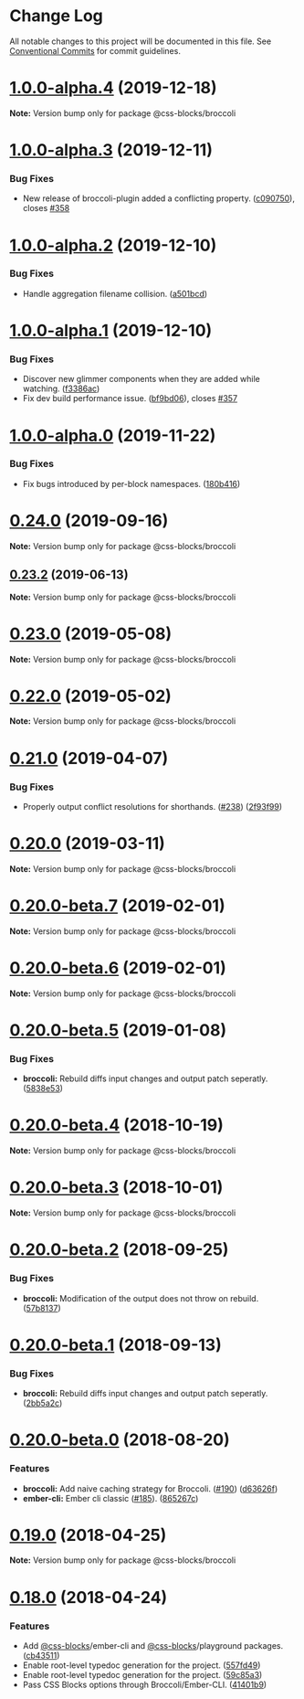 # Change Log

All notable changes to this project will be documented in this file.
See [Conventional Commits](https://conventionalcommits.org) for commit guidelines.

# [1.0.0-alpha.4](https://github.com/linkedin/css-blocks/tree/master/packages/%40css-blocks/broccoli/compare/v1.0.0-alpha.3...v1.0.0-alpha.4) (2019-12-18)

**Note:** Version bump only for package @css-blocks/broccoli





# [1.0.0-alpha.3](https://github.com/linkedin/css-blocks/tree/master/packages/%40css-blocks/broccoli/compare/v1.0.0-alpha.2...v1.0.0-alpha.3) (2019-12-11)


### Bug Fixes

* New release of broccoli-plugin added a conflicting property. ([c090750](https://github.com/linkedin/css-blocks/tree/master/packages/%40css-blocks/broccoli/commit/c090750606e269e7f7afe4332671715117d319ee)), closes [#358](https://github.com/linkedin/css-blocks/tree/master/packages/%40css-blocks/broccoli/issues/358)





# [1.0.0-alpha.2](https://github.com/linkedin/css-blocks/tree/master/packages/%40css-blocks/broccoli/compare/v1.0.0-alpha.1...v1.0.0-alpha.2) (2019-12-10)


### Bug Fixes

* Handle aggregation filename collision. ([a501bcd](https://github.com/linkedin/css-blocks/tree/master/packages/%40css-blocks/broccoli/commit/a501bcdde8428e15b975e822ebc25cda6f32192d))





# [1.0.0-alpha.1](https://github.com/linkedin/css-blocks/tree/master/packages/%40css-blocks/broccoli/compare/v1.0.0-alpha.0...v1.0.0-alpha.1) (2019-12-10)


### Bug Fixes

* Discover new glimmer components when they are added while watching. ([f3386ac](https://github.com/linkedin/css-blocks/tree/master/packages/%40css-blocks/broccoli/commit/f3386ac1ca2ce13142310f2ad7f7f1b81b3fee4c))
* Fix dev build performance issue. ([bf9bd06](https://github.com/linkedin/css-blocks/tree/master/packages/%40css-blocks/broccoli/commit/bf9bd069e96bc47fbc6229f60625fe5ebbe82d28)), closes [#357](https://github.com/linkedin/css-blocks/tree/master/packages/%40css-blocks/broccoli/issues/357)





# [1.0.0-alpha.0](https://github.com/linkedin/css-blocks/tree/master/packages/%40css-blocks/broccoli/compare/v0.24.0...v1.0.0-alpha.0) (2019-11-22)


### Bug Fixes

* Fix bugs introduced by per-block namespaces. ([180b416](https://github.com/linkedin/css-blocks/tree/master/packages/%40css-blocks/broccoli/commit/180b416))





# [0.24.0](https://github.com/linkedin/css-blocks/tree/master/packages/%40css-blocks/broccoli/compare/v0.23.2...v0.24.0) (2019-09-16)

**Note:** Version bump only for package @css-blocks/broccoli





<a name="0.23.2"></a>
## [0.23.2](https://github.com/linkedin/css-blocks/tree/master/packages/%40css-blocks/broccoli/compare/v0.23.1...v0.23.2) (2019-06-13)

**Note:** Version bump only for package @css-blocks/broccoli





<a name="0.23.0"></a>
# [0.23.0](https://github.com/linkedin/css-blocks/tree/master/packages/%40css-blocks/broccoli/compare/v0.22.0...v0.23.0) (2019-05-08)

**Note:** Version bump only for package @css-blocks/broccoli





<a name="0.22.0"></a>
# [0.22.0](https://github.com/linkedin/css-blocks/tree/master/packages/%40css-blocks/broccoli/compare/v0.21.0...v0.22.0) (2019-05-02)

**Note:** Version bump only for package @css-blocks/broccoli





<a name="0.21.0"></a>
# [0.21.0](https://github.com/linkedin/css-blocks/tree/master/packages/%40css-blocks/broccoli/compare/v0.20.0...v0.21.0) (2019-04-07)


### Bug Fixes

* Properly output conflict resolutions for shorthands. ([#238](https://github.com/linkedin/css-blocks/tree/master/packages/%40css-blocks/broccoli/issues/238)) ([2f93f99](https://github.com/linkedin/css-blocks/tree/master/packages/%40css-blocks/broccoli/commit/2f93f99))





<a name="0.20.0"></a>
# [0.20.0](https://github.com/linkedin/css-blocks/tree/master/packages/%40css-blocks/broccoli/compare/v0.20.0-beta.8...v0.20.0) (2019-03-11)

**Note:** Version bump only for package @css-blocks/broccoli





<a name="0.20.0-beta.7"></a>
# [0.20.0-beta.7](https://github.com/linkedin/css-blocks/tree/master/packages/%40css-blocks/broccoli/compare/v0.20.0-beta.5...v0.20.0-beta.7) (2019-02-01)

**Note:** Version bump only for package @css-blocks/broccoli





<a name="0.20.0-beta.6"></a>
# [0.20.0-beta.6](https://github.com/linkedin/css-blocks/tree/master/packages/%40css-blocks/broccoli/compare/v0.20.0-beta.5...v0.20.0-beta.6) (2019-02-01)

**Note:** Version bump only for package @css-blocks/broccoli





<a name="0.20.0-beta.5"></a>
# [0.20.0-beta.5](https://github.com/linkedin/css-blocks/tree/master/packages/%40css-blocks/broccoli/compare/v0.20.0-beta.4...v0.20.0-beta.5) (2019-01-08)


### Bug Fixes

* **broccoli:** Rebuild diffs input changes and output patch seperatly. ([5838e53](https://github.com/linkedin/css-blocks/tree/master/packages/%40css-blocks/broccoli/commit/5838e53))





<a name="0.20.0-beta.4"></a>
# [0.20.0-beta.4](https://github.com/linkedin/css-blocks/compare/v0.20.0-beta.3...v0.20.0-beta.4) (2018-10-19)

**Note:** Version bump only for package @css-blocks/broccoli





<a name="0.20.0-beta.3"></a>
# [0.20.0-beta.3](https://github.com/linkedin/css-blocks/compare/v0.20.0-beta.2...v0.20.0-beta.3) (2018-10-01)

**Note:** Version bump only for package @css-blocks/broccoli





<a name="0.20.0-beta.2"></a>
# [0.20.0-beta.2](https://github.com/linkedin/css-blocks/compare/v0.20.0-beta.1...v0.20.0-beta.2) (2018-09-25)


### Bug Fixes

* **broccoli:** Modification of the output does not throw on rebuild. ([57b8137](https://github.com/linkedin/css-blocks/commit/57b8137))





<a name="0.20.0-beta.1"></a>
# [0.20.0-beta.1](https://github.com/linkedin/css-blocks/compare/v0.20.0-beta.0...v0.20.0-beta.1) (2018-09-13)


### Bug Fixes

* **broccoli:** Rebuild diffs input changes and output patch seperatly. ([2bb5a2c](https://github.com/linkedin/css-blocks/commit/2bb5a2c))





<a name="0.20.0-beta.0"></a>
# [0.20.0-beta.0](https://github.com/linkedin/css-blocks/compare/v0.19.0...v0.20.0-beta.0) (2018-08-20)


### Features

* **broccoli:** Add naive caching strategy for Broccoli. ([#190](https://github.com/linkedin/css-blocks/issues/190)) ([d63626f](https://github.com/linkedin/css-blocks/commit/d63626f))
* **ember-cli:** Ember cli classic ([#185](https://github.com/linkedin/css-blocks/issues/185)). ([865267c](https://github.com/linkedin/css-blocks/commit/865267c))





<a name="0.19.0"></a>
# [0.19.0](https://github.com/linkedin/css-blocks/compare/v0.18.0...v0.19.0) (2018-04-25)

**Note:** Version bump only for package @css-blocks/broccoli





<a name="0.18.0"></a>
# [0.18.0](https://github.com/linkedin/css-blocks/compare/0.15.1...0.18.0) (2018-04-24)


### Features

* Add [@css-blocks](https://github.com/css-blocks)/ember-cli and [@css-blocks](https://github.com/css-blocks)/playground packages. ([cb43511](https://github.com/linkedin/css-blocks/commit/cb43511))
* Enable root-level typedoc generation for the project. ([557fd49](https://github.com/linkedin/css-blocks/commit/557fd49))
* Enable root-level typedoc generation for the project. ([59c85a3](https://github.com/linkedin/css-blocks/commit/59c85a3))
* Pass CSS Blocks options through Broccoli/Ember-CLI. ([41401b9](https://github.com/linkedin/css-blocks/commit/41401b9))
